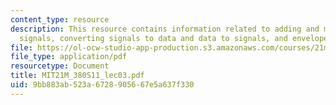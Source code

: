 ```yaml
---
content_type: resource
description: This resource contains information related to adding and multiplying
  signals, converting signals to data and data to signals, and envelopes.
file: https://ol-ocw-studio-app-production.s3.amazonaws.com/courses/21m-380-music-and-technology-live-electronics-performance-practices-spring-2011/9bb883ab523a6728905667e5a637f330_MIT21M_380S11_lec03.pdf
file_type: application/pdf
resourcetype: Document
title: MIT21M_380S11_lec03.pdf
uid: 9bb883ab-523a-6728-9056-67e5a637f330
---
```

